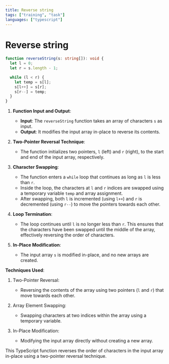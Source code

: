 ```yaml
---
title: Reverse string
tags: ["training", "task"]
languages: ["typescript"]
---
```


# Reverse string

```typescript
function reverseString(s: string[]): void {
  let l = 0;
  let r = s.length - 1;

  while (l < r) {
    let temp = s[l];
    s[l++] = s[r];
    s[r--] = temp;
  }
}
```

1. **Function Input and Output**:

   - **Input**: The `reverseString` function takes an array of characters `s` as input.
   - **Output**: It modifies the input array in-place to reverse its contents.

2. **Two-Pointer Reversal Technique**:

   - The function initializes two pointers, `l` (left) and `r` (right), to the start and end of the input array, respectively.

3. **Character Swapping**:

   - The function enters a `while` loop that continues as long as `l` is less than `r`.
   - Inside the loop, the characters at `l` and `r` indices are swapped using a temporary variable `temp` and array assignment.
   - After swapping, both `l` is incremented (using `l++`) and `r` is decremented (using `r--`) to move the pointers towards each other.

4. **Loop Termination**:

   - The loop continues until `l` is no longer less than `r`. This ensures that the characters have been swapped until the middle of the array, effectively reversing the order of characters.

5. **In-Place Modification**:
   - The input array `s` is modified in-place, and no new arrays are created.

**Techniques Used**:

1. Two-Pointer Reversal:

   - Reversing the contents of the array using two pointers (`l` and `r`) that move towards each other.

2. Array Element Swapping:

   - Swapping characters at two indices within the array using a temporary variable.

3. In-Place Modification:
   - Modifying the input array directly without creating a new array.

This TypeScript function reverses the order of characters in the input array in-place using a two-pointer reversal technique.
